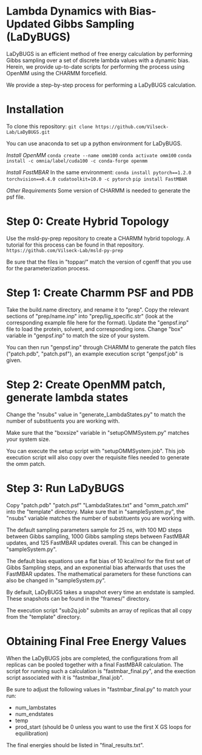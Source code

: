 # Lambda Dynamics with Bias-Updated Gibbs Sampling (LaDyBUGS)
LaDyBUGS is an efficient method of free energy calculation by performing Gibbs sampling over a set of discrete lambda values with a dynamic bias. Herein, we provide up-to-date scripts for performing the process using OpenMM using the CHARMM forcefield.

We provide a step-by-step process for performing a LaDyBUGS calculation. 

# Installation
To clone this repository:
`git clone https://github.com/Vilseck-Lab/LaDyBUGS.git`

You can use anaconda to set up a python environment for LaDyBUGS.

*Install OpenMM*
`conda create --name omm100`
`conda activate omm100`
`conda install -c omnia/label/cuda100 -c conda-forge openmm`

*Install FastMBAR*
In the same environment:
`conda install pytorch==1.2.0 torchvision==0.4.0 cudatoolkit=10.0 -c pytorch`
`pip install FastMBAR`

*Other Requirements*
Some version of CHARMM is needed to generate the psf file. 

# Step 0: Create Hybrid Topology
Use the msld-py-prep repository to create a CHARMM hybrid topology. A tutorial for this process can be found in that repository.
`https://github.com/Vilseck-Lab/msld-py-prep`

Be sure that the files in "toppar/" match the version of cgenff that you use for the parameterization process.

# Step 1: Create Charmm PSF and PDB
Take the build.name directory, and rename it to "prep".
Copy the relevant sections of "prep/name.inp" into "prep/lig_specific.str" (look at the corresponding example file here for the format).
Update the "genpsf.inp" file to load the protein, solvent, and corresponding ions.
Change "box" variable in "genpsf.inp" to match the size of your system.

You can then run "genpsf.inp" through CHARMM to generate the patch files ("patch.pdb", "patch.psf"), an example execution script "genpsf.job" is given.

# Step 2: Create OpenMM patch, generate lambda states
Change the "nsubs" value in "generate_LambdaStates.py" to match the number of substituents you are working with.

Make sure that the "boxsize" variable in "setupOMMSystem.py" matches your system size.

You can execute the setup script with "setupOMMSystem.job". This job execution script will also copy over the requisite files needed to generate the omm patch.

# Step 3: Run LaDyBUGS
Copy "patch.pdb" "patch.psf" "LambdaStates.txt" and "omm_patch.xml" into the "template" directory.
Make sure that in "sampleSystem.py", the "nsubs" variable matches the number of substituents you are working with.

The default sampling parameters sample for 25 ns, with 100 MD steps between Gibbs sampling, 1000 Gibbs sampling steps between FastMBAR updates, and 125 FastMBAR updates overall. This can be changed in "sampleSystem.py".

The default bias equations use a flat bias of 10 kcal/mol for the first set of Gibbs Sampling steps, and an exponential bias afterwards that uses the FastMBAR updates. The mathematical parameters for these functions can also be changed in "sampleSystem.py".

By default, LaDyBUGS takes a snapshot every time an endstate is sampled. These snapshots can be found in the "frames/" directory.

The execution script "sub2q.job" submits an array of replicas that all copy from the "template" directory. 

# Obtaining Final Free Energy Values
When the LaDyBUGS jobs are completed, the configurations from all replicas can be pooled together with a final FastMBAR calculation. The script for running such a calculation is "fastmbar_final.py", and the exection script associated with it is "fastmbar_final.job".

Be sure to adjust the following values in "fastmbar_final.py" to match your run:
- num_lambstates 
- num_endstates 
- temp
- prod_start (should be 0 unless you want to use the first X GS loops for equilibration)

The final energies should be listed in "final_results.txt".
